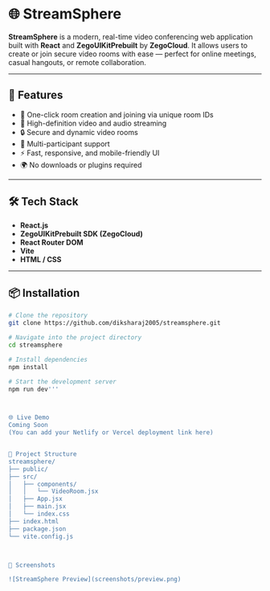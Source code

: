 # 🌐 StreamSphere

**StreamSphere** is a modern, real-time video conferencing web application built with **React** and **ZegoUIKitPrebuilt** by **ZegoCloud**. It allows users to create or join secure video rooms with ease — perfect for online meetings, casual hangouts, or remote collaboration.

---

## 🚀 Features

- 🔗 One-click room creation and joining via unique room IDs
- 🎥 High-definition video and audio streaming
- 🔒 Secure and dynamic video rooms
- 👥 Multi-participant support
- ⚡ Fast, responsive, and mobile-friendly UI
- 🌍 No downloads or plugins required

---

## 🛠 Tech Stack

- **React.js**
- **ZegoUIKitPrebuilt SDK (ZegoCloud)**
- **React Router DOM**
- **Vite**
- **HTML / CSS**

---

## 📦 Installation

```bash
# Clone the repository
git clone https://github.com/diksharaj2005/streamsphere.git

# Navigate into the project directory
cd streamsphere

# Install dependencies
npm install

# Start the development server
npm run dev'''



🌐 Live Demo
Coming Soon
(You can add your Netlify or Vercel deployment link here)


📁 Project Structure
streamsphere/
├── public/
├── src/
│   ├── components/
│   │   └── VideoRoom.jsx
│   ├── App.jsx
│   ├── main.jsx
│   └── index.css
├── index.html
├── package.json
└── vite.config.js



📸 Screenshots

![StreamSphere Preview](screenshots/preview.png)
